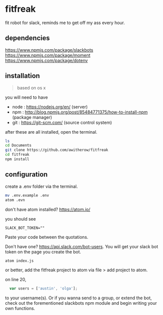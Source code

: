 # fitfreak
fit robot for slack, reminds me to get off my ass every hour.

## dependencies

https://www.npmjs.com/package/slackbots
https://www.npmjs.com/package/moment
https://www.npmjs.com/package/dotenv

## installation

> based on os x

you will need to have
- node : https://nodejs.org/en/ (server)
- npm : http://blog.npmjs.org/post/85484771375/how-to-install-npm (package manager)
- git : https://git-scm.com/ (source control system)

after these are all installed, open the terminal.

```bash
ls
cd Documents
git clone https://github.com/awitherow/fitfreak
cd fitfreak
npm install
```

## configuration

create a .env folder via the terminal.

```bash
mv .env.example .env
atom .evn
```

don't have atom installed? https://atom.io/

you should see

```
SLACK_BOT_TOKEN=""
```

Paste your code between the quotations.

Don't have one? https://api.slack.com/bot-users. You will get your slack bot token on the page you create the bot.

```bash
atom index.js
```

or better, add the fitfreak project to atom via file > add project to atom.

on line 20,

```javascript
  var users = ['austin', 'olga'];
```

to your username(s). Or if you wanna send to a group, or extend the bot, check out the forementioned slackbots npm module and begin writing your own functions.
